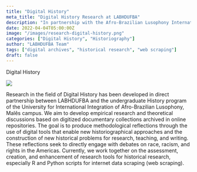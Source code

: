 ```yaml
---
title: "Digital History"
meta_title: "Digital History Research at LABHDUFBA"
description: "In partnership with the Afro-Brazilian Lusophony International Integration University, LABHDUFBA's Digital History research develops empirical studies and theoretical questions using digitized and archived document collections in online repositories. The project aims to produce methodological reflections, fostering new historiographical approaches and historical inquiries, with a significant focus on race, racism, and rights in the Americas, enhancing historical research with digital tools like R and Python scripts for web scraping."
date: 2022-04-04T05:00:00Z
image: "/images/research-digital-history.png"
categories: ["Digital History", "Historiography"]
author: "LABHDUFBA Team"
tags: ["digital archives", "historical research", "web scraping"]
draft: false
---
```


Digital History

![](/images/research-digital-history.png)

Research in the field of Digital History has been developed in direct partnership between LABHDUFBA and the undergraduate History program of the University for International Integration of Afro-Brazilian Lusophony, Malês campus. We aim to develop empirical research and theoretical discussions based on digitized documentary collections archived in online repositories. The goal is to produce methodological reflections through the use of digital tools that enable new historiographical approaches and the construction of new historical problems for research, teaching, and writing. These reflections seek to directly engage with debates on race, racism, and rights in the Americas. Currently, we work together on the assessment, creation, and enhancement of research tools for historical research, especially R and Python scripts for internet data scraping (web scraping).
```
